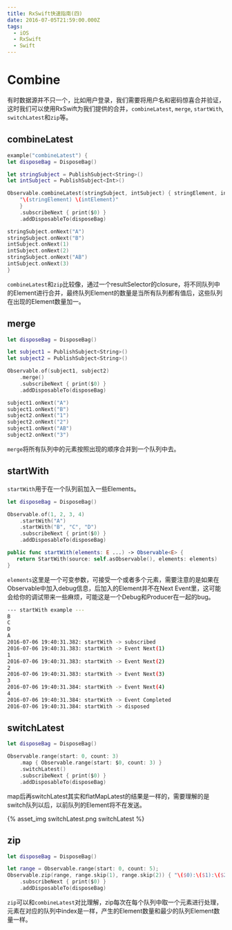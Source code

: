```yaml
---
title: RxSwift快速指南(四)
date: 2016-07-05T21:59:00.000Z
tags:
  - iOS
  - RxSwift
  - Swift
---
```


# Combine

有时数据源并不只一个，比如用户登录，我们需要将用户名和密码惊喜合并验证，这时我们可以使用RxSwift为我们提供的合并，`combineLatest`, `merge`, `startWith`, `switchLatest`和`zip`等。

## combineLatest

```swift
example("combineLatest") {
let disposeBag = DisposeBag()

let stringSubject = PublishSubject<String>()
let intSubject = PublishSubject<Int>()

Observable.combineLatest(stringSubject, intSubject) { stringElement, intElement in
    "\(stringElement) \(intElement)"
    }
    .subscribeNext { print($0) }
    .addDisposableTo(disposeBag)

stringSubject.onNext("A")
stringSubject.onNext("B")
intSubject.onNext(1)
intSubject.onNext(2)
stringSubject.onNext("AB")
intSubject.onNext(3)
}
```

`combineLatest`和`zip`比较像，通过一个resultSelector的closure，将不同队列中的Element进行合并，最终队列Element的数量是当所有队列都有值后，这些队列在出现的Element数量加一。

## merge

```swift
let disposeBag = DisposeBag()

let subject1 = PublishSubject<String>()
let subject2 = PublishSubject<String>()

Observable.of(subject1, subject2)
    .merge()
    .subscribeNext { print($0) }
    .addDisposableTo(disposeBag)

subject1.onNext("A")
subject1.onNext("B")
subject2.onNext("1")
subject2.onNext("2")
subject1.onNext("AB")
subject2.onNext("3")
```

`merge`将所有队列中的元素按照出现的顺序合并到一个队列中去。

## startWith

`startWith`用于在一个队列前加入一些Elements。

```swift
let disposeBag = DisposeBag()

Observable.of(1, 2, 3, 4)
    .startWith("A")
    .startWith("B", "C", "D")
    .subscribeNext { print($0) }
    .addDisposableTo(disposeBag)
```

```swift
public func startWith(elements: E ...) -> Observable<E> {
   return StartWith(source: self.asObservable(), elements: elements)
}
```

`elements`这里是一个可变参数，可接受一个或者多个元素，需要注意的是如果在Observable中加入debug信息，后加入的Element并不在Next Event里，这可能会给你的调试带来一些麻烦，可能这是一个Debug和Producer在一起的bug。

```bash
--- startWith example ---
B
C
D
A
2016-07-06 19:40:31.382: startWith -> subscribed
2016-07-06 19:40:31.383: startWith -> Event Next(1)
1
2016-07-06 19:40:31.383: startWith -> Event Next(2)
2
2016-07-06 19:40:31.383: startWith -> Event Next(3)
3
2016-07-06 19:40:31.384: startWith -> Event Next(4)
4
2016-07-06 19:40:31.384: startWith -> Event Completed
2016-07-06 19:40:31.384: startWith -> disposed
```

## switchLatest

```swift
let disposeBag = DisposeBag()

Observable.range(start: 0, count: 3)
    .map { Observable.range(start: $0, count: 3) }
    .switchLatest()
    .subscribeNext { print($0) }
    .addDisposableTo(disposeBag)
```

map后再switchLatest其实和flatMapLatest的结果是一样的，需要理解的是switch队列以后，以前队列的Element将不在发送。

{% asset_img switchLatest.png switchLatest %}

## zip

```swift
let disposeBag = DisposeBag()

let range = Observable.range(start: 0, count: 5);
Observable.zip(range, range.skip(1), range.skip(2)) { "\($0):\($1):\($2)" }
    .subscribeNext { print($0) }
    .addDisposableTo(disposeBag)
```

`zip`可以和`combineLatest`对比理解，zip每次在每个队列中取一个元素进行处理，元素在对应的队列中index是一样，产生的Element数量和最少的队列Element数量一样。
